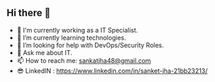 ## Hi there 👋

- 🔭 I'm currently working as a IT Specialist.
- 🌱 I’m currently learning technologies.
- 🤔 I’m looking for help with DevOps/Security Roles.
- 💬 Ask me about IT.
- 📫 How to reach me: sankatjha48@gmail.com
- 😎 LinkedIN : https://www.linkedin.com/in/sanket-jha-21bb23213/

